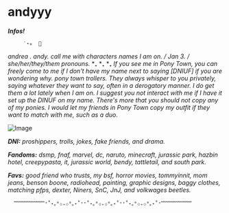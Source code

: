 # andyyy
**_Infos!_**

         ˙⋆✮  🐗 

_andrea .  andy.  call me with characters names I am on.   /   Jan 3.   /   she/her/they/them pronouns._
*₊
*₊
*₊
_If you see me in Pony Town, you can freely come to me if I don't have my name next to saying [DNIUF] if you are wondering why. pony town trollers. They always whisper to you privately, saying whatever they want to say, often in a derogatory manner. I do get them a lot lately when I am on. I suggest you not interact with me if I have it set up the DINUF on my name. There's more that you should not copy any of my ponies. I would let my friends in Pony Town copy my outfit if they want to match with me, such as a duo._ 

![Image](https://github.com/user-attachments/assets/ac8f9494-5da2-4c4d-b41f-aa0312170882)

**_DNI:_** _proshippers, trolls, jokes, fake friends, and drama._

**_Fandoms:_** _dsmp, fnaf, marvel, dc, naruto, minecraft, jurassic park, hazbin hotel, creepypasta, it, jurassic world, bendy, tattletail, and south park._

**_Favs:_** _good friend who trusts, my bsf, horror movies, tommyinnit, mom jeans, benson boone, radiohead, painting, graphic designs, baggy clothes, matching pfps, dexter, Niners, SnC, JnJ, and volkwages beetles._

      ﹌﹌﹌﹌﹌﹌⁺˚⋆｡°✩₊✩°｡⋆˚⁺⁺˚⋆｡°✩₊✩°｡⋆˚⁺⁺˚⋆｡°✩₊✩°｡⋆˚⁺﹌﹌﹌﹌﹌﹌
